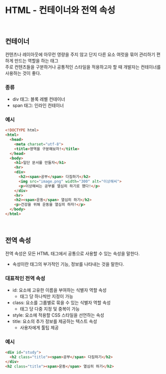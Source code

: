 # HTML - 컨테이너와 전역 속성
<br>

## 컨테이너
컨텐츠나 레이아웃에 아무런 영량을 주지 않고 단지 다른 요소 여럿을 묶어 관리하기 편하게 만드는 역할을 하는 태그  
주로 컨텐츠들을 구분하거나 공통적인 스타일을 적용하고자 할 때 개발자는 컨테이너를 사용하는 것이 좋다.

### 종류
- div 태그: 블록 레벨 컨테이너
- span 태그: 인라인 컨테이너

### 예시
``` html
<!DOCTYPE html>
<html>
  <head>
    <meta charset="utf-8">
    <title>영역을 구분해보자!</title>
  </head>
  <body>
    <h1>일단 문서를 만들자</h1>
    <hr>
    <div>
      <h2><span>공부</span> 다짐하기</h2>
      <img src="image.png" width="300" alt="이상해씨">
      <p>이상해씨는 공부를 열심히 하기로 했다!</p>
    </div>
    <hr>
    <h2><span>운동</span> 열심히 하기</h2>
    <p>건강을 위해 운동을 열심히 하자!</p>
  </body>
</html>
```

<br>

## 전역 속성
전역 속성은 모든 HTML 태그에서 공통으로 사용할 수 있는 속성을 말한다.  
- 속성이란 태그의 부가적인 기능, 정보를 나타내는 것을 말한다.

### 대표적인 전역 속성
- id: 요소에 고유한 이름을 부여하는 식별자 역할 속성
  - 태그 당 하나씩만 지정이 가능
- class: 요소를 그룹별로 묶을 수 있는 식별자 역할 속성
  - 태그 당 다중 지정 및 중복이 가능
- style: 요소에 적용할 CSS 스타일을 선언하는 속성
- title: 요소의 추가 정보를 제공하는 텍스트 속성
  - 사용자에게 툴팁 제공

### 예시
``` html
<div id="study">
  <h2 class="title"><span>공부</span> 다짐하기</h2>
</div>
<h2 class="title"><span>운동</span> 열심히 하기</h2>
```